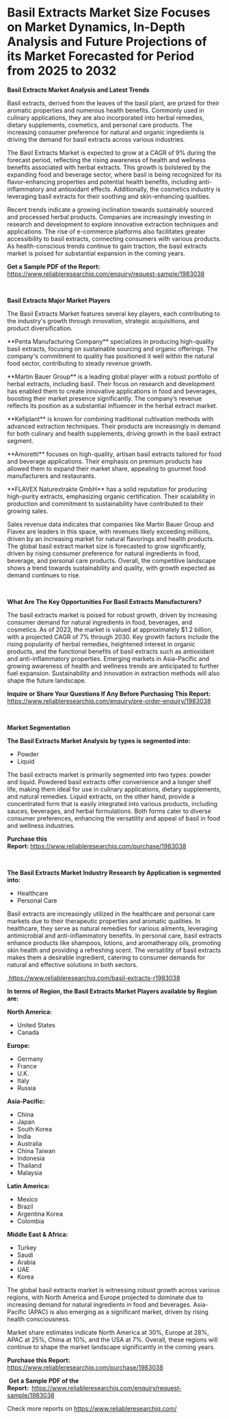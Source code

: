 <p><h1>Basil Extracts Market Size Focuses on Market Dynamics, In-Depth Analysis and Future Projections of its Market Forecasted for Period from 2025 to 2032</h1></p><p><strong>Basil Extracts Market Analysis and Latest Trends</strong></p>
<p><p>Basil extracts, derived from the leaves of the basil plant, are prized for their aromatic properties and numerous health benefits. Commonly used in culinary applications, they are also incorporated into herbal remedies, dietary supplements, cosmetics, and personal care products. The increasing consumer preference for natural and organic ingredients is driving the demand for basil extracts across various industries.</p><p>The Basil Extracts Market is expected to grow at a CAGR of 9% during the forecast period, reflecting the rising awareness of health and wellness benefits associated with herbal extracts. This growth is bolstered by the expanding food and beverage sector, where basil is being recognized for its flavor-enhancing properties and potential health benefits, including anti-inflammatory and antioxidant effects. Additionally, the cosmetics industry is leveraging basil extracts for their soothing and skin-enhancing qualities.</p><p>Recent trends indicate a growing inclination towards sustainably sourced and processed herbal products. Companies are increasingly investing in research and development to explore innovative extraction techniques and applications. The rise of e-commerce platforms also facilitates greater accessibility to basil extracts, connecting consumers with various products. As health-conscious trends continue to gain traction, the basil extracts market is poised for substantial expansion in the coming years.</p></p>
<p><strong>Get a Sample PDF of the Report:&nbsp;</strong> <a href="https://www.reliableresearchiq.com/enquiry/request-sample/1983038?utm_campaign=2293&utm_medium=2&utm_source=Github&utm_content=ia&utm_term=07042025&utm_id=basil-extracts">https://www.reliableresearchiq.com/enquiry/request-sample/1983038</a></p>
<p>&nbsp;</p>
<p><strong>Basil Extracts Major Market Players</strong></p>
<p><p>The Basil Extracts Market features several key players, each contributing to the industry's growth through innovation, strategic acquisitions, and product diversification.</p><p>**Penta Manufacturing Company** specializes in producing high-quality basil extracts, focusing on sustainable sourcing and organic offerings. The company's commitment to quality has positioned it well within the natural food sector, contributing to steady revenue growth.</p><p>**Martin Bauer Group** is a leading global player with a robust portfolio of herbal extracts, including basil. Their focus on research and development has enabled them to create innovative applications in food and beverages, boosting their market presence significantly. The company’s revenue reflects its position as a substantial influencer in the herbal extract market.</p><p>**Kefiplant** is known for combining traditional cultivation methods with advanced extraction techniques. Their products are increasingly in demand for both culinary and health supplements, driving growth in the basil extract segment. </p><p>**Amoretti** focuses on high-quality, artisan basil extracts tailored for food and beverage applications. Their emphasis on premium products has allowed them to expand their market share, appealing to gourmet food manufacturers and restaurants.</p><p>**FLAVEX Naturextrakte GmbH** has a solid reputation for producing high-purity extracts, emphasizing organic certification. Their scalability in production and commitment to sustainability have contributed to their growing sales.</p><p>Sales revenue data indicates that companies like Martin Bauer Group and Flavex are leaders in this space, with revenues likely exceeding millions, driven by an increasing market for natural flavorings and health products. The global basil extract market size is forecasted to grow significantly, driven by rising consumer preference for natural ingredients in food, beverage, and personal care products. Overall, the competitive landscape shows a trend towards sustainability and quality, with growth expected as demand continues to rise.</p></p>
<p>&nbsp;</p>
<p><strong>What Are The Key Opportunities For Basil Extracts Manufacturers?</strong></p>
<p><p>The basil extracts market is poised for robust growth, driven by increasing consumer demand for natural ingredients in food, beverages, and cosmetics. As of 2023, the market is valued at approximately $1.2 billion, with a projected CAGR of 7% through 2030. Key growth factors include the rising popularity of herbal remedies, heightened interest in organic products, and the functional benefits of basil extracts such as antioxidant and anti-inflammatory properties. Emerging markets in Asia-Pacific and growing awareness of health and wellness trends are anticipated to further fuel expansion. Sustainability and innovation in extraction methods will also shape the future landscape.</p></p>
<p><strong>Inquire or Share Your Questions If Any Before Purchasing This Report:</strong> <a href="https://www.reliableresearchiq.com/enquiry/pre-order-enquiry/1983038?utm_campaign=2293&utm_medium=2&utm_source=Github&utm_content=ia&utm_term=07042025&utm_id=basil-extracts">https://www.reliableresearchiq.com/enquiry/pre-order-enquiry/1983038</a></p>
<p>&nbsp;</p>
<p><strong>Market Segmentation</strong></p>
<p><strong>The Basil Extracts Market Analysis by types is segmented into:</strong></p>
<p><ul><li>Powder</li><li>Liquid</li></ul></p>
<p><p>The basil extracts market is primarily segmented into two types: powder and liquid. Powdered basil extracts offer convenience and a longer shelf life, making them ideal for use in culinary applications, dietary supplements, and natural remedies. Liquid extracts, on the other hand, provide a concentrated form that is easily integrated into various products, including sauces, beverages, and herbal formulations. Both forms cater to diverse consumer preferences, enhancing the versatility and appeal of basil in food and wellness industries.</p></p>
<p><strong>Purchase this Report:&nbsp;</strong><a href="https://www.reliableresearchiq.com/purchase/1983038?utm_campaign=2293&utm_medium=2&utm_source=Github&utm_content=ia&utm_term=07042025&utm_id=basil-extracts">https://www.reliableresearchiq.com/purchase/1983038</a></p>
<p>&nbsp;</p>
<p><strong>The Basil Extracts Market Industry Research by Application is segmented into:</strong></p>
<p><ul><li>Healthcare</li><li>Personal Care</li></ul></p>
<p><p>Basil extracts are increasingly utilized in the healthcare and personal care markets due to their therapeutic properties and aromatic qualities. In healthcare, they serve as natural remedies for various ailments, leveraging antimicrobial and anti-inflammatory benefits. In personal care, basil extracts enhance products like shampoos, lotions, and aromatherapy oils, promoting skin health and providing a refreshing scent. The versatility of basil extracts makes them a desirable ingredient, catering to consumer demands for natural and effective solutions in both sectors.</p></p>
<p><a href="https://www.reliableresearchiq.com/basil-extracts-r1983038?utm_campaign=2293&utm_medium=2&utm_source=Github&utm_content=ia&utm_term=07042025&utm_id=basil-extracts">&nbsp;https://www.reliableresearchiq.com/basil-extracts-r1983038</a></p>
<p><strong>In terms of Region, the Basil Extracts Market Players available by Region are:</strong></p>
<p>
    <p> <strong> North America: </strong>
        <ul>
            <li>United States</li>
            <li>Canada</li>
        </ul>
        </p> 
    <p> <strong> Europe: </strong>
        <ul>
            <li>Germany</li>
            <li>France</li>
            <li>U.K.</li>
            <li>Italy</li>
            <li>Russia</li>
        </ul>
        </p> 
    <p> <strong> Asia-Pacific: </strong>
        <ul>
            <li>China</li>
            <li>Japan</li>
            <li>South Korea</li>
            <li>India</li>
            <li>Australia</li>
            <li>China Taiwan</li>
            <li>Indonesia</li>
            <li>Thailand</li>
            <li>Malaysia</li>
        </ul>
        </p> 
    <p> <strong> Latin America: </strong>
        <ul>
            <li>Mexico</li>
            <li>Brazil</li>
            <li>Argentina Korea</li>
            <li>Colombia</li>
        </ul>
        </p> 
    <p> <strong> Middle East & Africa: </strong>
        <ul>
            <li>Turkey</li>
            <li>Saudi</li>
            <li>Arabia</li>
            <li>UAE</li>
            <li>Korea</li>
        </ul>
    </p>
    </p>
<p><p>The global basil extracts market is witnessing robust growth across various regions, with North America and Europe projected to dominate due to increasing demand for natural ingredients in food and beverages. Asia-Pacific (APAC) is also emerging as a significant market, driven by rising health consciousness. </p><p>Market share estimates indicate North America at 30%, Europe at 28%, APAC at 25%, China at 10%, and the USA at 7%. Overall, these regions will continue to shape the market landscape significantly in the coming years.</p></p>
<p><strong>Purchase this Report: </strong><a href="https://www.reliableresearchiq.com/purchase/1983038?utm_campaign=2293&utm_medium=2&utm_source=Github&utm_content=ia&utm_term=07042025&utm_id=basil-extracts">https://www.reliableresearchiq.com/purchase/1983038</a></p>
<p>&nbsp;<strong>Get a Sample PDF of the Report:&nbsp;&nbsp;</strong><a href="https://www.reliableresearchiq.com/enquiry/request-sample/1983038?utm_campaign=2293&utm_medium=2&utm_source=Github&utm_content=ia&utm_term=07042025&utm_id=basil-extracts">https://www.reliableresearchiq.com/enquiry/request-sample/1983038</a></p>
<p><strong></strong></p>
<p>Check more reports on <a href="https://www.reliableresearchiq.com/?utm_campaign=2293&utm_medium=2&utm_source=Github&utm_content=ia&utm_term=07042025&utm_id=basil-extracts">https://www.reliableresearchiq.com/</a></p>
